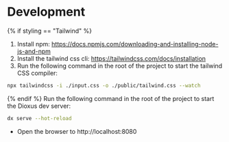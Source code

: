 # Development
{% if styling == "Tailwind" %}
1. Install npm: https://docs.npmjs.com/downloading-and-installing-node-js-and-npm
2. Install the tailwind css cli: https://tailwindcss.com/docs/installation
3. Run the following command in the root of the project to start the tailwind CSS compiler:

```bash
npx tailwindcss -i ./input.css -o ./public/tailwind.css --watch
```
{% endif %}
Run the following command in the root of the project to start the Dioxus dev server:

```bash
dx serve --hot-reload
```

- Open the browser to http://localhost:8080